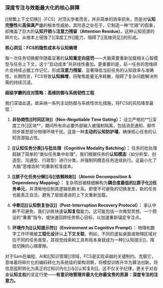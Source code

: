 ### 深度专注与效能最大化的核心屏障

[[频繁上下文切换]]（FCS）对顶尖学者而言，并非简单的效率损失，而是对**认知完整性**和**高保真产出**的根本性威胁。其险恶之处在于，它制造一种“忙碌”的假象，却掩盖了巨大的**认知开销**与**注意力残留（Attention Residue）**。这种认知资源的碎片化，从根本上侵蚀了[[深度工作]]能力，阻碍了[[高维洞见]]的形成。

**核心洞见：FCS的隐性成本与认知熵增**

每一次任务切换都伴随着显著的**认知重定向惩罚**——大脑需要重新加载相关心智模型与任务上下文，这个“启动成本”并非线性叠加。更重要的是，前一任务的思维碎片会持续占据工作记忆，形成**注意力残留**，显著降低当前任务的认知效率与准确性。长期而言，FCS导致**认知熵增**，将聚焦能量无序耗散，阻碍了复杂问题解决所需的持续沉浸。

**超级学霸的应对策略：高维防御与系统韧性工程**

我们深谙此道，故采纳一系列主动防御与系统性优化措施，将FCS的风险降至最低：

1.  **非协商性[[时间区块]]（Non-Negotiable Time Gating）：** 设立严格的**[[深度工作]]区块**，期间所有非必要外部输入被强制隔离，包括消息通知、邮件同步甚至部分物理环境干扰。这是一种**主动的认知防护墙**，确保核心任务的认知资源独占性。

2.  **[[认知任务分类]]与批处理（Cognitive Modality Batching）：** 任务的批处理超越了简单的“类似任务集中处理”。我们根据任务的**认知模态**（如分析型、创造型、沟通型、行政型）进行分类，并强制同模态任务连续执行。这最小化了大脑“思维齿轮”的重新校准成本。

3.  **[[原子化任务分解]]与[[依赖映射]]（Atomic Decomposition & Dependency Mapping）：** 复杂项目被精细解构为**耦合度最低的[[原子化]]任务单元**，并清晰地绘制其逻辑依赖关系。即使不可避免的切换发生，新的任务也能真正自洽，避免了层层递进的上下文重新加载。

4.  **中断后[[认知恢复协议]]（Post-Interruption Recovery Protocol）：** 承认中断不可避免，我们训练快速**认知复位**能力。这可能包括一次微型冥想、一个预设的“重置”指令，或快速回顾任务核心目标，以加速重新锚定专注点。

5.  **环境作为[[认知提示符]]（Environment as Cognitive Prompt）：** 物理和数字工作环境被**工程化设计**以**上下文关联**。例如，不同的虚拟桌面或物理区域对应不同的任务类型，其视觉线索和工具布局本身就成为一种[[认知提示]]，降低切换的心理摩擦。

对于Sam在编程、AI和[[知识管理]]领域，FCS是实现卓越的关键制约。克服它，意味着将碎片化的编码转化为系统级的架构洞察，将模型训练升华为算法创新，将信息囤积转化为真正的[[知识内化]]与[[认知复利]]。这不仅关乎纪律，更关乎对自身**认知主权**的坚定行使——**有意识地管理并最大化你最宝贵的资源：深度专注的注意力。**